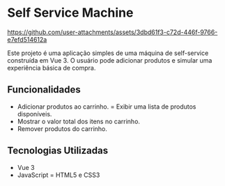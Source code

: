 # Self Service Machine

https://github.com/user-attachments/assets/3dbd61f3-c72d-446f-9766-e7efd514612a

Este projeto é uma aplicação simples de uma máquina de self-service construída em Vue 3. O usuário pode adicionar produtos e simular uma experiência básica de compra.

## Funcionalidades

- Adicionar produtos ao carrinho.
= Exibir uma lista de produtos disponíveis.
- Mostrar o valor total dos itens no carrinho.
- Remover produtos do carrinho.

## Tecnologias Utilizadas

- Vue 3
- JavaScript
= HTML5 e CSS3
